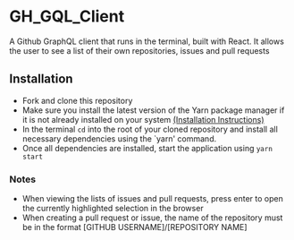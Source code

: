 # GH_GQL_Client

A Github GraphQL client that runs in the terminal, built with React. It allows the user to see a list of their own repositories, issues and pull requests 

## Installation
- Fork and clone this repository
- Make sure you install the latest version of the Yarn package manager if it is not already installed on your system [(Installation Instructions)](https://classic.yarnpkg.com/en/docs/install#mac-stable)
- In the terminal `cd` into the root of your cloned repository and install all necessary dependencies using the `yarn' command.
- Once all dependencies are installed, start the application using `yarn start`

### Notes
- When viewing the lists of issues and pull requests, press enter to open the currently highlighted selection in the browser
- When creating a pull request or issue, the name of the repository must be in the format [GITHUB USERNAME]/[REPOSITORY NAME]

